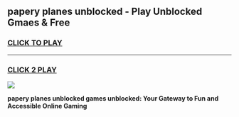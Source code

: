 
## papery planes unblocked - Play Unblocked Gmaes & Free
<h3>
<a href="https://news.freeplayer.one?title=papery_planes_unblocked&ref=16F">CLICK TO PLAY</a></h3>
<hr>

<h3>
<a href="https://news.freeplayer.one?title=papery_planes_unblocked&ref=16F">CLICK 2 PLAY</a>
  
</h3>

<a href="https://news.freeplayer.one?title=papery_planes_unblocked&ref=16F/"><img src="https://clearcache.store/games.png"></a>


**papery planes unblocked games unblocked: Your Gateway to Fun and Accessible Online Gaming**

